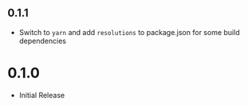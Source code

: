 ## 0.1.1

- Switch to `yarn` and add `resolutions` to package.json for some build dependencies

# 0.1.0

- Initial Release
